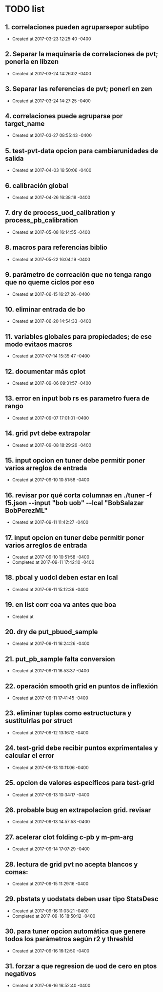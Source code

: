 # TODO list
## 1. correlaciones pueden agruparsepor subtipo
- Created at   2017-03-23 12:25:40 -0400

## 2. Separar la maquinaria de correlaciones de pvt; ponerla en libzen
- Created at   2017-03-24 14:26:02 -0400

## 3. Separar las referencias de pvt; ponerl en zen
- Created at   2017-03-24 14:27:25 -0400

## 4. correlaciones puede agruparse por target_name
- Created at   2017-03-27 08:55:43 -0400

## 5. test-pvt-data opcion para cambiarunidades de salida
- Created at   2017-04-03 16:50:06 -0400

## 6. calibración global
- Created at   2017-04-26 16:38:18 -0400

## 7. dry de process_uod_calibration y process_pb_calibration
- Created at   2017-05-08 16:14:55 -0400

## 8. macros para referencias biblio
- Created at   2017-05-22 16:04:19 -0400

## 9. parámetro de correación que no tenga rango que no queme ciclos por eso
- Created at   2017-06-15 16:27:26 -0400

## 10. eliminar entrada de bo
- Created at   2017-06-20 14:54:33 -0400

## 11. variables globales para propiedades; de ese modo evitaos macros
- Created at   2017-07-14 15:35:47 -0400

## 12. documentar más cplot
- Created at   2017-09-06 09:31:57 -0400

## 13. error en input bob rs es parametro fuera de rango
- Created at   2017-09-07 17:01:01 -0400

## 14. grid pvt debe extrapolar
- Created at   2017-09-08 18:29:26 -0400

## 15. input opcion en tuner debe permitir poner varios arreglos de entrada
- Created at   2017-09-10 10:51:58 -0400

## 16. revisar por qué corta columnas en ./tuner -f f5.json --input "bob uob" --lcal "BobSalazar BobPerezML"
- Created at   2017-09-11 11:42:27 -0400

## 17. input opcion en tuner debe permitir poner varios arreglos de entrada
- Created at   2017-09-10 10:51:58 -0400
- Completed at 2017-09-11 17:42:10 -0400

## 18. pbcal y uodcl deben estar en lcal
- Created at   2017-09-11 15:12:36 -0400

## 19. en list corr coa va antes que boa
- Created at   

## 20. dry de put_pbuod_sample
- Created at   2017-09-11 16:24:26 -0400

## 21. put_pb_sample falta conversion
- Created at   2017-09-11 16:53:37 -0400

## 22. operación smooth grid en puntos de inflexión
- Created at   2017-09-11 17:41:45 -0400

## 23. eliminar tuplas como estructuctura y sustituirlas por struct
- Created at   2017-09-12 13:16:12 -0400

## 24. test-grid debe recibir puntos exprimentales y calcular el error
- Created at   2017-09-13 10:11:06 -0400

## 25. opcion de valores específicos para test-grid
- Created at   2017-09-13 10:34:17 -0400

## 26. probable bug en extrapolacion grid. revisar
- Created at   2017-09-13 14:57:58 -0400

## 27. acelerar clot folding c-pb y m-pm-arg
- Created at   2017-09-14 17:07:29 -0400

## 28. lectura de grid pvt no acepta blancos y comas:
- Created at   2017-09-15 11:29:16 -0400

## 29. pbstats y uodstats deben usar tipo StatsDesc
- Created at   2017-09-16 11:03:21 -0400
- Completed at 2017-09-16 18:50:12 -0400

## 30. para tuner opcion automática que genere todos los parámetros según r2 y threshld
- Created at   2017-09-16 16:12:50 -0400

## 31. forzar a que regresion de uod de cero en ptos negativos
- Created at   2017-09-16 16:52:40 -0400


